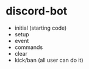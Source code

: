 # discord-bot

- initial (starting code)
- setup 
- event 
- commands
- clear
- kick/ban (all user can do it)
